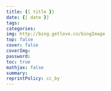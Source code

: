 ```yaml
---
title: {{ title }}
date: {{ date }}
tags:
categories:
img: http://bing.getlove.cn/bingImage
top: false
cover: false
coverImg:
password:
toc: true
mathjax: false
summary:
reprintPolicy: cc_by
---
```

